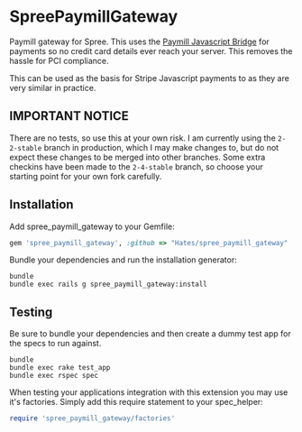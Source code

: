# SpreePaymillGateway

Paymill gateway for Spree. This uses the [Paymill Javascript Bridge](https://www.paymill.com/en-gb/documentation-3/reference/paymill-bridge/) 
for payments so no credit card details ever reach your server. This removes the hassle for PCI compliance.

This can be used as the basis for Stripe Javascript payments to as they are very similar in practice.

## IMPORTANT NOTICE

There are no tests, so use this at your own risk. I am currently using the `2-2-stable` branch in production, which I may make changes to, but do not expect these changes to be merged into other branches.
Some extra checkins have been made to the `2-4-stable` branch, so choose your starting point for your own fork carefully.

## Installation

Add spree_paymill_gateway to your Gemfile:

```ruby
gem 'spree_paymill_gateway', :github => "Hates/spree_paymill_gateway"
```

Bundle your dependencies and run the installation generator:

```shell
bundle
bundle exec rails g spree_paymill_gateway:install
```

## Testing

Be sure to bundle your dependencies and then create a dummy test app for the specs to run against.

```shell
bundle
bundle exec rake test_app
bundle exec rspec spec
```

When testing your applications integration with this extension you may use it's factories.
Simply add this require statement to your spec_helper:

```ruby
require 'spree_paymill_gateway/factories'
```

